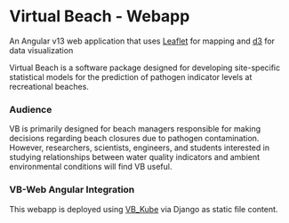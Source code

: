 # Virtual Beach - Webapp

An Angular v13 web application that uses [Leaflet](https://leafletjs.com/) for mapping and [d3](https://d3js.org/) for data visualization

Virtual Beach is a software package designed for developing site-specific
statistical models for the prediction of pathogen indicator levels at
recreational beaches.

### Audience

VB is primarily designed for beach managers responsible for making decisions
regarding beach closures due to pathogen contamination. However,
researchers, scientists, engineers, and students interested in studying
relationships between water quality indicators and ambient environmental
conditions will find VB useful.

### VB-Web Angular Integration

This webapp is deployed using [VB_Kube](https://github.com/quanted/vb_kube) via Django as static file content.
